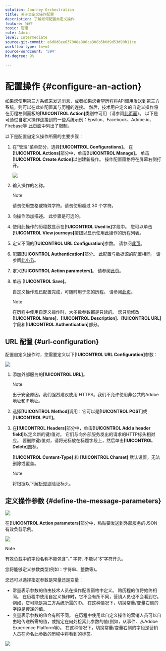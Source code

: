 ```yaml
---
solution: Journey Orchestration
title: 关于自定义操作配置
description: 了解如何配置自定义操作
feature: 操作
topic: 管理
role: Admin
level: Intermediate
source-git-commit: e6d8d8ee637008a886ca308b5b0d9d53d90b11ce
workflow-type: tm+mt
source-wordcount: '594'
ht-degree: 9%

---
```


# 配置操作 {#configure-an-action}

如果您使用第三方系统来发送消息，或者如果您希望历程将API调用发送到第三方系统，则可以在此处配置其与历程的连接。 然后，技术用户定义的自定义操作将在历程左侧面板的&#x200B;**[!UICONTROL Action]**&#x200B;类别中可用（请参阅[此页面](../building-journeys/about-journey-activities.md#action-activities)）。 以下是可通过自定义操作连接到的一些系统示例：Epsilon、Facebook、Adobe.io、Firebase等
[此页面](../building-journeys/limitations.md)中列出了限制。

以下是配置自定义操作所需的主要步骤：

1. 在“管理”菜单部分，选择&#x200B;**[!UICONTROL Configurations]**。 在&#x200B;**[!UICONTROL Actions]**&#x200B;部分中，单击&#x200B;**[!UICONTROL Manage]**。 单击&#x200B;**[!UICONTROL Create Action]**&#x200B;以创建新操作。 操作配置窗格将在屏幕右侧打开。

   ![](../assets/custom2.png)

1. 输入操作的名称。

   >[!NOTE]
   >
   >请勿使用空格或特殊字符。请勿使用超过 30 个字符。

1. 向操作添加描述。 此步骤是可选的。
1. 使用此操作的历程数显示在&#x200B;**[!UICONTROL Used in]**&#x200B;字段中。 您可以单击&#x200B;**[!UICONTROL View journeys]**&#x200B;按钮以显示使用此操作的历程列表。
1. 定义不同的&#x200B;**[!UICONTROL URL Configuration]**&#x200B;参数。 请参阅[此页](../action/about-custom-action-configuration.md#url-configuration)。
1. 配置&#x200B;**[!UICONTROL Authentication]**&#x200B;部分。 此配置与数据源的配置相同。  请参阅[此小节](../datasource/external-data-sources.md#section_wjp_nl5_nhb)。
1. 定义&#x200B;**[!UICONTROL Action parameters]**。 请参阅[此页](../action/about-custom-action-configuration.md#define-the-message-parameters)。
1. 单击 **[!UICONTROL Save]**。

   自定义操作现已配置完成，可随时用于您的历程。 请参阅[此页](../building-journeys/about-journey-activities.md#action-activities)。

   >[!NOTE]
   >
   >在历程中使用自定义操作时，大多数参数都是只读的。 您只能修改&#x200B;**[!UICONTROL Name]**、**[!UICONTROL Description]**、**[!UICONTROL URL]**&#x200B;字段和&#x200B;**[!UICONTROL Authentication]**&#x200B;部分。

## URL 配置 {#url-configuration}

配置自定义操作时，您需要定义以下&#x200B;**[!UICONTROL URL Configuration]**&#x200B;参数：

![](../assets/journeyurlconfiguration.png)

1. 添加外部服务的&#x200B;**[!UICONTROL URL]**。

   >[!NOTE]
   >
   >出于安全原因，我们强烈建议使用 HTTPS。我们不允许使用非公共的Adobe地址和IP地址。

1. 选择&#x200B;**[!UICONTROL Method]**&#x200B;调用：它可以是&#x200B;**[!UICONTROL POST]**&#x200B;或&#x200B;**[!UICONTROL PUT]**。
1. 在&#x200B;**[!UICONTROL Headers]**&#x200B;部分中，单击&#x200B;**[!UICONTROL Add a header field]**&#x200B;以定义新的键/值对。 它们与向外部服务发出的请求的HTTP标头相对应。 要删除键/值对，请将光标放在标题字段上，然后单击&#x200B;**[!UICONTROL Delete]**&#x200B;图标。

   **[!UICONTROL Content-Type]** 和 **[!UICONTROL Charset]** 默认设置，无法删除或覆盖。

   >[!NOTE]
   >
   >将根据以下[解析规则](https://tools.ietf.org/html/rfc7230#section-3.2.4)验证标头。

## 定义操作参数 {#define-the-message-parameters}

![](../assets/messageparameterssection.png)

在&#x200B;**[!UICONTROL Action parameters]**&#x200B;部分中，粘贴要发送到外部服务的JSON有效负载示例。

![](../assets/customactionpayloadmessage.png)

>[!NOTE]
>
>有效负载中的字段名称不能包含“。” 字符. 不能以“$”字符开头。

您将能够定义参数类型(例如：字符串、整数等)。

您还可以选择指定参数是常量还是变量：

* 常量表示参数的值由技术人员在操作配置窗格中定义。 跨历程的值将始终相同。 在历程中使用自定义操作时，它不会有所不同，营销人员也不会看到它。 例如，它可能是第三方系统所需的ID。 在这种情况下，切换常量/变量右侧的字段是传递的值。
* 变量表示参数的值会有所不同。 在历程中使用此自定义操作的营销人员可以自由地传递所需的值，或指定在何处检索此参数的值(例如，从事件、从Adobe Experience Platform等)。 在这种情况下，切换常量/变量右侧的字段是营销人员在命名此参数的历程中将看到的标签。

![](../assets/customactionpayloadmessage2.png)
